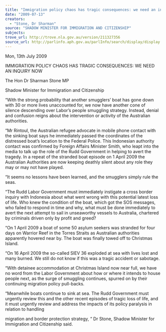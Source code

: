 ```yaml
---
title: "Immigration policy chaos has tragic consequences: we need an inquiry now."
date: "2009-07-13"
creators:
  - "Stone, Dr Sharman"
source: "SHADOW MINISTER FOR IMMIGRATION AND CITIZENSHIP"
subjects:
trove_url: http://trove.nla.gov.au/version/211327356
source_url: http://parlinfo.aph.gov.au/parlInfo/search/display/display.w3p;query=Id%3A%22media/pressrel/YV4U6%22
---
```


 

 

 Mon, 13th July 2009    

 

 IMMIGRATION POLICY CHAOS HAS TRAGIC CONSEQUENCES: WE NEED  AN INQUIRY NOW 

 The Hon Dr Sharman Stone MP  

 Shadow Minister for Immigration and Citizenship 

 “With the strong probability that another smugglers’ boat has gone down with 30 or  more lives unaccounted for, we now have another cone of silence descending over  Labor’s people smuggling strategy. Instead, denial and confusion reigns about the  intervention or activity of the Australian authorities.  

 “Mr Rintoul, the Australian refugee advocate in mobile phone contact with the sinking  boat says he immediately passed the coordinates of the distressed boat’s location to  the Federal Police. This Indonesian authority contact was confirmed by Foreign  Affairs Minister Smith, who leapt into the media to talk up the role of the Rudd  Government in helping to avert the tragedy. In a repeat of the stranded boat episode  on 1 April 2009 the Australian Authorities are now keeping deathly silent about any  role they may or may not have played.  

 “It seems no lessons have been learned, and the smugglers simply rule the seas.  

 “The Rudd Labor Government must immediately instigate a cross border inquiry with  Indonesia about what went wrong with this potential latest loss of life. Who knew the  condition of the boat, which got the SOS messages, who failed to respond in time  and why, what must be done immediately to avert the next attempt to sail in  unseaworthy vessels to Australia, chartered by criminals driven only by profit and  greed?  

 “On 1 April 2009 a boat of some 50 asylum seekers was stranded for four days on  Warrior Reef in the Torres Straits as Australian authorities apparently hovered near  by. The boat was finally towed off to Christmas Island.  

 “On 16 April 2009 the so-called SIEV 36 exploded at sea with lives lost and many  burned. We still do not know if this was a tragic accident or sabotage.  

 “With detainee accommodation at Christmas Island now near full, we have no word  from the Labor Government about how or where it intends to house people next, as  the surge of smuggling continues, spurred on by their continuing migration policy  pull-backs.  

 “Meanwhile boats continue to sink at sea. The Rudd Government must urgently  review this and the other recent episodes of tragic loss of life, and it must urgently  review and address the impacts of its policy paralysis in relation to handling 

 migration and border protection strategy, “ Dr Stone, Shadow Minister for  Immigration and Citizenship said.    

